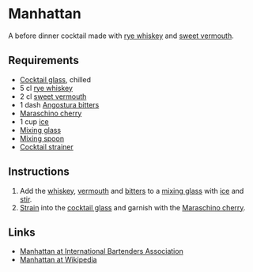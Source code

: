 # Manhattan

A before dinner cocktail made with [rye whiskey]() and [sweet vermouth]().

## Requirements

- [Cocktail glass](), chilled
- 5 cl [rye whiskey]()
- 2 cl [sweet vermouth]()
- 1 dash [Angostura bitters]()
- [Maraschino cherry]()
- 1 cup [ice]()
- [Mixing glass]()
- [Mixing spoon]()
- [Cocktail strainer]()

## Instructions

1. Add the [whiskey](rye-whiskey), [vermouth](sweet-vermouth) and [bitters](angostura-bitters) to a [mixing glass]()
 with [ice]() and [stir](mixing-spoon).
2. [Strain](cocktail-strainer) into the [cocktail glass]() and garnish with the [Maraschino cherry]().

## Links

- [Manhattan at International Bartenders Association](http://iba-world.com/iba-official-cocktails/manhattan/)
- [Manhattan at Wikipedia](https://en.wikipedia.org/wiki/Manhattan_cocktail)
